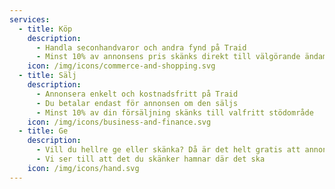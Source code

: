 ```yaml
---
services:
  - title: Köp
    description:
      - Handla seconhandvaror och andra fynd på Traid 
      - Minst 10% av annonsens pris skänks direkt till välgörande ändamål
    icon: /img/icons/commerce-and-shopping.svg
  - title: Sälj
    description:
      - Annonsera enkelt och kostnadsfritt på Traid
      - Du betalar endast för annonsen om den säljs 
      - Minst 10% av din försäljning skänks till valfritt stödområde
    icon: /img/icons/business-and-finance.svg
  - title: Ge
    description: 
      - Vill du hellre ge eller skänka? Då är det helt gratis att annonsera på Traid
      - Vi ser till att det du skänker hamnar där det ska
    icon: /img/icons/hand.svg
---
```

